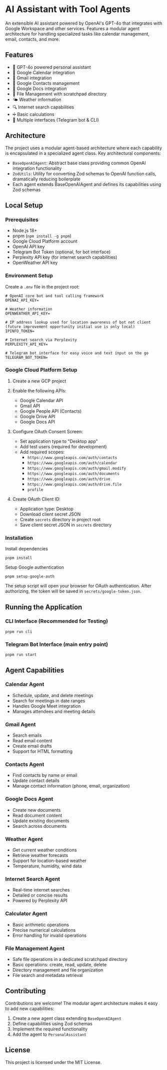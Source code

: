 # AI Assistant with Tool Agents

An extensible AI assistant powered by OpenAI's GPT-4o that integrates with Google Workspace and other services. Features a modular agent architecture for handling specialized tasks like calendar management, email, contacts, and more.

## Features

- 🤖 GPT-4o powered personal assistant
- 📅 Google Calendar integration
- 📧 Gmail integration
- 👥 Google Contacts management
- 📝 Google Docs integration
- 📁 File Management with scratchpad directory
- 🌤️ Weather information
- 🔍 Internet search capabilities
- ➗ Basic calculations
- 💬 Multiple interfaces (Telegram bot & CLI)

## Architecture

The project uses a modular agent-based architecture where each capability is encapsulated in a specialized agent class. Key architectural components:

- `BaseOpenAIAgent`: Abstract base class providing common OpenAI integration functionality
- `ZodUtils`: Utility for converting Zod schemas to OpenAI function calls, dramatically reducing boilerplate
- Each agent extends BaseOpenAIAgent and defines its capabilities using Zod schemas

## Local Setup

### Prerequisites

- Node.js 18+
- pnpm (`npm install -g pnpm`)
- Google Cloud Platform account
- OpenAI API key
- Telegram Bot Token (optional, for bot interface)
- Perplexity API key (for internet search capabilities)
- OpenWeather API key

### Environment Setup

Create a `.env` file in the project root:
```
# OpenAI core bot and tool calling framework
OPENAI_API_KEY=

# Weather information
OPENWEATHER_API_KEY=

# IP address lookup used for location awareness of bot not client (future improvement opportunity initial use is only local)
IPINFO_TOKEN=

# Internet search via Perplexity
PERPLEXITY_API_KEY=

# Telegram bot interface for easy voice and text input on the go
TELEGRAM_BOT_TOKEN=
```

### Google Cloud Platform Setup
1. Create a new GCP project
2. Enable the following APIs:
   - Google Calendar API
   - Gmail API
   - Google People API (Contacts)
   - Google Drive API
   - Google Docs API

3. Configure OAuth Consent Screen:
   - Set application type to "Desktop app"
   - Add test users (required for development)
   - Add required scopes:
     - `https://www.googleapis.com/auth/contacts`
     - `https://www.googleapis.com/auth/calendar`
     - `https://www.googleapis.com/auth/gmail.modify`
     - `https://www.googleapis.com/auth/documents`
     - `https://www.googleapis.com/auth/drive`
     - `https://www.googleapis.com/auth/drive.file`
     - `profile`

4. Create OAuth Client ID:
   - Application type: Desktop
   - Download client secret JSON
   - Create `secrets` directory in project root
   - Save client secret JSON in `secrets` directory

### Installation

Install dependencies
```
pnpm install
```

Setup Google authentication
```
pnpm setup-google-auth
```

The setup script will open your browser for OAuth authentication. After authorizing, the token will be saved in `secrets/google-token.json`.

## Running the Application

### CLI Interface (Recommended for Testing)

```
pnpm run cli
```

### Telegram Bot Interface (main entry point)

```
pnpm run start
```

## Agent Capabilities

### Calendar Agent
- Schedule, update, and delete meetings
- Search for meetings in date ranges
- Handles Google Meet integration
- Manages attendees and meeting details

### Gmail Agent
- Search emails
- Read email content
- Create email drafts
- Support for HTML formatting

### Contacts Agent
- Find contacts by name or email
- Update contact details
- Manage contact information (phone, email, organization)

### Google Docs Agent
- Create new documents
- Read document content
- Update existing documents
- Search across documents

### Weather Agent
- Get current weather conditions
- Retrieve weather forecasts
- Support for location-based weather
- Temperature, humidity, wind data

### Internet Search Agent
- Real-time internet searches
- Detailed or concise results
- Powered by Perplexity API

### Calculator Agent
- Basic arithmetic operations
- Precise numerical calculations
- Error handling for invalid operations

### File Management Agent
- Safe file operations in a dedicated scratchpad directory
- Basic operations: create, read, update, delete
- Directory management and file organization
- File search and metadata retrieval

## Contributing

Contributions are welcome! The modular agent architecture makes it easy to add new capabilities:

1. Create a new agent class extending `BaseOpenAIAgent`
2. Define capabilities using Zod schemas
3. Implement the required functionality
4. Add the agent to `PersonalAssistant`

## License

This project is licensed under the MIT License.



